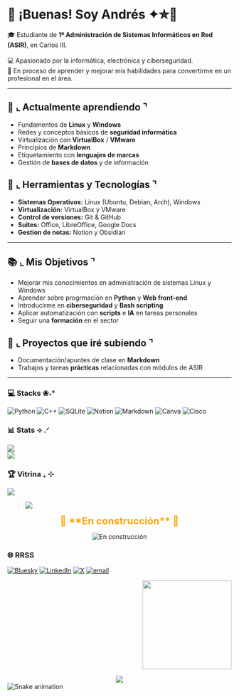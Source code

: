 # 👋 ¡Buenas! Soy Andrés ✦✮💫

🎓 Estudiante de **1º Administración de Sistemas Informáticos en Red (ASIR)**, en Carlos III.<br/>  
💻 Apasionado por la informática, electrónica y ciberseguridad.<br/>
🚀 En proceso de aprender y mejorar mis habilidades para convertirme en un profesional en el área.<br/>  

---
## 🌱 ⌞ Actualmente aprendiendo ⌝  
- Fundamentos de **Linux** y **Windows**  
- Redes y conceptos básicos de **seguridad informática**  
- Virtualización con **VirtualBox** / **VMware**  
- Principios de **Markdown**
- Etiquetamiento con **lenguajes de marcas**
- Gestión de **bases de datos** y de información

## 🔧 ⌞ Herramientas y Tecnologías ⌝ 
- **Sistemas Operativos:** Linux (Ubuntu, Debian, Arch), Windows  
- **Virtualización:** VirtualBox y VMware  
- **Control de versiones:** Git & GitHub  
- **Suites:** Office, LibreOffice, Google Docs
- **Gestion de notas:** Notion y Obsidian  

---

## 📚 ⌞ Mis Objetivos ⌝
- Mejorar mis conocimientos en administración de sistemas Linux y Windows  
- Aprender sobre progrmación en **Python** y **Web front-end**  
- Introducirme en **ciberseguridad** y **Bash scripting**
- Aplicar automatización con **scripts** e **IA** en tareas personales 
- Seguir una **formación** en el sector

## 🚀 ⌞ Proyectos que iré subiendo ⌝  
- Documentación/apuntes de clase en **Markdown**  
- Trabajos y tareas **prácticas** relacionadas con módulos de ASIR  

---
### 💻 Stacks ❀˖°
![Python](https://img.shields.io/badge/python-3670A0?style=for-the-badge&logo=python&logoColor=ffdd54) ![C++](https://img.shields.io/badge/c++-%2300599C.svg?style=for-the-badge&logo=c%2B%2B&logoColor=white) ![SQLite](https://img.shields.io/badge/sqlite-%2307405e.svg?style=for-the-badge&logo=sqlite&logoColor=white) ![Notion](https://img.shields.io/badge/Notion-%23000000.svg?style=for-the-badge&logo=notion&logoColor=white) ![Markdown](https://img.shields.io/badge/markdown-%23000000.svg?style=for-the-badge&logo=markdown&logoColor=white) ![Canva](https://img.shields.io/badge/Canva-%2300C4CC.svg?style=for-the-badge&logo=Canva&logoColor=white) ![Cisco](https://img.shields.io/badge/cisco-%23049fd9.svg?style=for-the-badge&logo=cisco&logoColor=black)
### 📊 Stats ⟢ .ᐟ
![](https://github-readme-stats.vercel.app/api?username=andrestlm&theme=gotham&hide_border=true&include_all_commits=true&count_private=true)<br/>
![](https://nirzak-streak-stats.vercel.app/?user=andrestlm&theme=gotham&hide_border=true)<br/>
### 🏆 Vitrina ₊ ⊹
![](https://github-profile-trophy.vercel.app/?username=andrestlm&theme=gotham&no-frame=true&no-bg=true&margin-w=4)

> ![](https://quotes-github-readme.vercel.app/api?type=horizontal&theme=tokyonight)

<p align="center">
  <span style="font-size:22px; font-weight:bold; color:orange;">
    🚧 **En construcción** 🚧
  </span>
</p>
<p align="center">
  <img src="https://img.shields.io/badge/Estado-En%20construcción-orange?style=for-the-badge&logo=hammer" alt="En construcción">
</p>


### 🌐 RRSS
[![Bluesky](https://img.shields.io/badge/bluesky-0285FF?style=for-the-badge&logo=bluesky&logoColor=%23FFFFFF)](https://bsky.app/profile/---------) [![LinkedIn](https://img.shields.io/badge/LinkedIn-%230077B5.svg?logo=linkedin&logoColor=white)](https://linkedin.com/in/@-------) [![X](https://img.shields.io/badge/X-black.svg?logo=X&logoColor=white)](https://x.com/@---------) [![email](https://img.shields.io/badge/Email-D14836?logo=gmail&logoColor=white)](mailto:-------) 

<p align="right">
  <img src="https://github.com/user-attachments/assets/f72cb610-fbd8-409c-bf22-b331f6005327" width="200">
</p>

<div align="center">
  <img src="https://visitor-badge.laobi.icu/badge?page_id=andrestlm.andrestlm&"  />
</div>

<img src="https://raw.githubusercontent.com/andrestlm/andrestlm/output/snake.svg" alt="Snake animation" />

###
